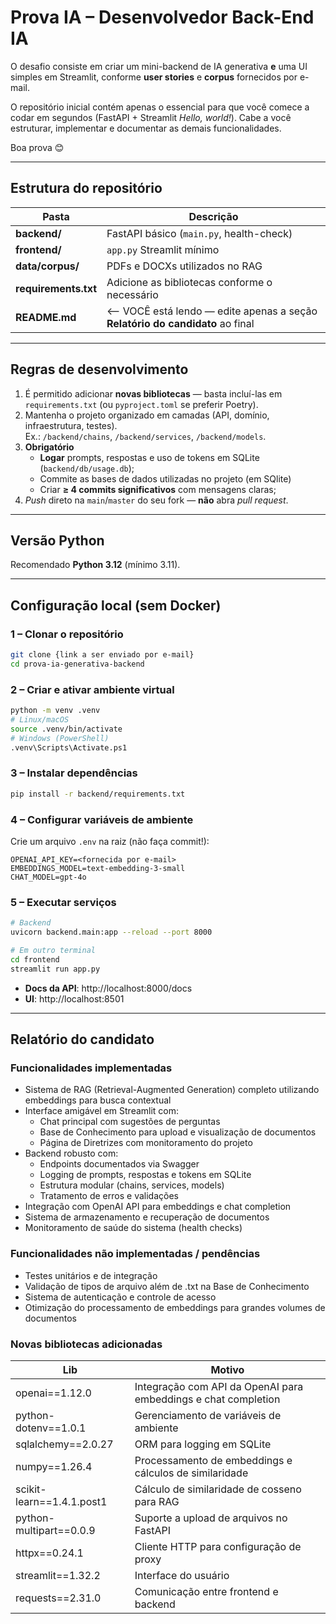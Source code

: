 # Prova IA – Desenvolvedor Back-End IA

O desafio consiste em criar um mini-backend de IA generativa **e** uma UI simples em Streamlit, conforme **user stories** e **corpus** fornecidos por e-mail.

O repositório inicial contém apenas o essencial para que você comece a codar em segundos (FastAPI + Streamlit *Hello, world!*). Cabe a você estruturar, implementar e documentar as demais funcionalidades.

Boa prova 😊  

---

## Estrutura do repositório

| Pasta                  | Descrição                                                                     |
|------------------------|-------------------------------------------------------------------------------|
| **backend/**           | FastAPI básico (`main.py`, health-check)                                      |
| **frontend/**          | `app.py` Streamlit mínimo                                                     |
| **data/corpus/**       | PDFs e DOCXs utilizados no RAG                                                |
| **requirements.txt**   | Adicione as bibliotecas conforme o necessário                                 |
| **README.md**          | <— VOCÊ está lendo — edite apenas a seção **Relatório do candidato** ao final |

---

## Regras de desenvolvimento

1. É permitido adicionar **novas bibliotecas** — basta incluí-las em `requirements.txt` (ou `pyproject.toml` se preferir Poetry).
2. Mantenha o projeto organizado em camadas (API, domínio, infraestrutura, testes).  
   Ex.: `/backend/chains`, `/backend/services`, `/backend/models`.
3. **Obrigatório**  
   - **Logar** prompts, respostas e uso de tokens em SQLite (`backend/db/usage.db`);
   - Commite as bases de dados utilizadas no projeto (em SQlite) 
   - Criar **≥ 4 commits significativos** com mensagens claras;  
4. *Push* direto na `main`/`master` do seu fork — **não** abra *pull request*.  

---

## Versão Python

Recomendado **Python 3.12** (mínimo 3.11).

---

## Configuração local (sem Docker)

### 1 – Clonar o repositório

```bash
git clone {link a ser enviado por e-mail}
cd prova-ia-generativa-backend
```

### 2 – Criar e ativar ambiente virtual

```bash
python -m venv .venv
# Linux/macOS
source .venv/bin/activate
# Windows (PowerShell)
.venv\Scripts\Activate.ps1
```

### 3 – Instalar dependências

```bash
pip install -r backend/requirements.txt
```

### 4 – Configurar variáveis de ambiente

Crie um arquivo `.env` na raiz (não faça commit!):

```
OPENAI_API_KEY=<fornecida por e-mail>
EMBEDDINGS_MODEL=text-embedding-3-small
CHAT_MODEL=gpt-4o
```

### 5 – Executar serviços

```bash
# Backend
uvicorn backend.main:app --reload --port 8000

# Em outro terminal
cd frontend
streamlit run app.py
```

- **Docs da API**: http://localhost:8000/docs  
- **UI**: http://localhost:8501  

---

## Relatório do candidato

### Funcionalidades implementadas

- Sistema de RAG (Retrieval-Augmented Generation) completo utilizando embeddings para busca contextual
- Interface amigável em Streamlit com:
  - Chat principal com sugestões de perguntas
  - Base de Conhecimento para upload e visualização de documentos
  - Página de Diretrizes com monitoramento do projeto
- Backend robusto com:
  - Endpoints documentados via Swagger
  - Logging de prompts, respostas e tokens em SQLite
  - Estrutura modular (chains, services, models)
  - Tratamento de erros e validações
- Integração com OpenAI API para embeddings e chat completion
- Sistema de armazenamento e recuperação de documentos
- Monitoramento de saúde do sistema (health checks)

### Funcionalidades não implementadas / pendências

- Testes unitários e de integração
- Validação de tipos de arquivo além de .txt na Base de Conhecimento
- Sistema de autenticação e controle de acesso
- Otimização do processamento de embeddings para grandes volumes de documentos

### Novas bibliotecas adicionadas

| Lib | Motivo |
|-----|--------|
| openai==1.12.0 | Integração com API da OpenAI para embeddings e chat completion |
| python-dotenv==1.0.1 | Gerenciamento de variáveis de ambiente |
| sqlalchemy==2.0.27 | ORM para logging em SQLite |
| numpy==1.26.4 | Processamento de embeddings e cálculos de similaridade |
| scikit-learn==1.4.1.post1 | Cálculo de similaridade de cosseno para RAG |
| python-multipart==0.0.9 | Suporte a upload de arquivos no FastAPI |
| httpx==0.24.1 | Cliente HTTP para configuração de proxy |
| streamlit==1.32.2 | Interface do usuário |
| requests==2.31.0 | Comunicação entre frontend e backend |
